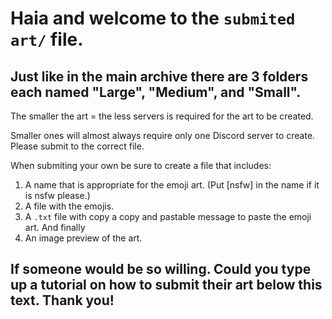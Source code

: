 # Haia and welcome to the `submited art/` file.
## Just like in the main archive there are 3 folders each named "Large", "Medium", and "Small".
The smaller the art = the less servers is required for the art to be created.

Smaller ones will almost always require only one Discord server to create. Please submit to the correct file.

When submiting your own be sure to create a file that includes:
1. A name that is appropriate for the emoji art. (Put [nsfw] in the name if it is nsfw please.)
2. A file with the emojis. 
3. A `.txt` file with copy a copy and pastable message to paste the emoji art. And finally 
4. An image preview of the art.

## If someone would be so willing. Could you type up a tutorial on how to submit their art below this text. Thank you!
